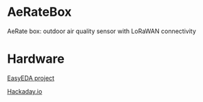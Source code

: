 # AeRateBox
AeRate box: outdoor air quality sensor with LoRaWAN connectivity

# Hardware
[EasyEDA project](https://oshwlab.com/mihai.cuciuc/loraair_copy)

[Hackaday.io](https://hackaday.io/project/186997/edit)
